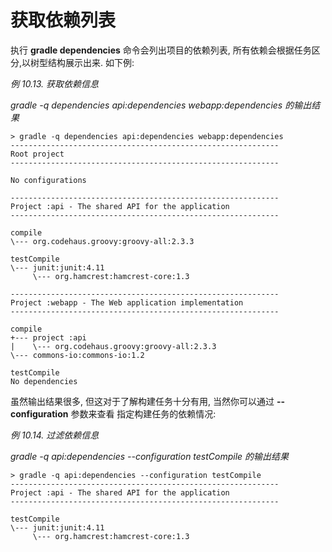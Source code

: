 # 获取依赖列表

执行 **gradle dependencies** 命令会列出项目的依赖列表, 所有依赖会根据任务区分,以树型结构展示出来.
如下例:

*例 10.13. 获取依赖信息*

*gradle -q dependencies api:dependencies webapp:dependencies 的输出结果*

    > gradle -q dependencies api:dependencies webapp:dependencies
    ------------------------------------------------------------
    Root project
    ------------------------------------------------------------

    No configurations

    ------------------------------------------------------------
    Project :api - The shared API for the application
    ------------------------------------------------------------

    compile
    \--- org.codehaus.groovy:groovy-all:2.3.3

    testCompile
    \--- junit:junit:4.11
         \--- org.hamcrest:hamcrest-core:1.3

    ------------------------------------------------------------
    Project :webapp - The Web application implementation
    ------------------------------------------------------------

    compile
    +--- project :api
    |    \--- org.codehaus.groovy:groovy-all:2.3.3
    \--- commons-io:commons-io:1.2

    testCompile
    No dependencies

虽然输出结果很多,
但这对于了解构建任务十分有用,
当然你可以通过 **--configuration** 参数来查看 指定构建任务的依赖情况:

*例 10.14. 过滤依赖信息*

*gradle -q api:dependencies --configuration testCompile 的输出结果*

    > gradle -q api:dependencies --configuration testCompile
    ------------------------------------------------------------
    Project :api - The shared API for the application
    ------------------------------------------------------------

    testCompile
    \--- junit:junit:4.11
         \--- org.hamcrest:hamcrest-core:1.3
